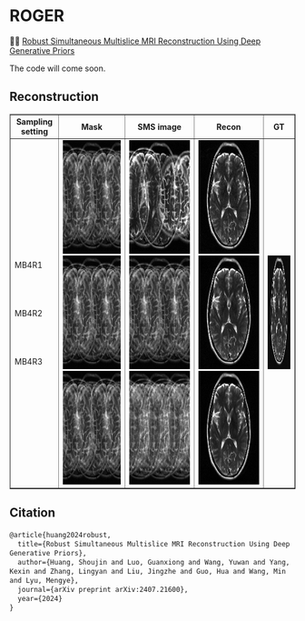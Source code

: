# ROGER
👏👏 [Robust Simultaneous Multislice MRI Reconstruction Using Deep Generative Priors](https://arxiv.org/abs/2407.21600)

The code will come soon.

## Reconstruction
<table border="1" cellspacing="10" cellpadding="10">
  <tr>
    <th>Sampling setting</th>
    <th>Mask</th>
    <th>SMS image</th>
    <th>Recon</th>
    <th>GT</th>
  </tr>
  <tr>
    <td>
      MB4R1<br><br><br><br><br>
      MB4R2<br><br><br><br><br>
      MB4R3
    </td>
    <td>
        <img src="misc/img_MB4R2.png" class="giphy-embed" width="200" height="200">
        <img src="misc/img_MB4R2.png" class="giphy-embed" width="200" height="200">
        <img src="misc/img_MB4R2.png" class="giphy-embed" width="200" height="200">
    </td>
    <td>
        <img src="misc/img_MB4R1.png" class="giphy-embed" width="200" height="200">
        <img src="misc/img_MB4R2.png" class="giphy-embed" width="200" height="200">
        <img src="misc/img_MB4R3.png" class="giphy-embed" width="200" height="200">
    </td>
    <td>
        <img src="misc/fastMRI_MB4R1.gif" frameborder="0" class="giphy-embed" allowfullscreen width="200" height="200">
        <img src="misc/fastMRI_MB4R2.gif" frameborder="0" class="giphy-embed" allowfullscreen width="200" height="200">
        <img src="misc/fastMRI_MB4R3.gif" frameborder="0" class="giphy-embed" allowfullscreen width="200" height="200">
    </td>
    <td>
        <img src="mics/gt.gif" frameborder="0" class="giphy-embed" allowfullscreen width="200" height="200">
    </td>
  </tr>
</table>


## Citation
```
@article{huang2024robust,
  title={Robust Simultaneous Multislice MRI Reconstruction Using Deep Generative Priors},
  author={Huang, Shoujin and Luo, Guanxiong and Wang, Yuwan and Yang, Kexin and Zhang, Lingyan and Liu, Jingzhe and Guo, Hua and Wang, Min and Lyu, Mengye},
  journal={arXiv preprint arXiv:2407.21600},
  year={2024}
}
```
